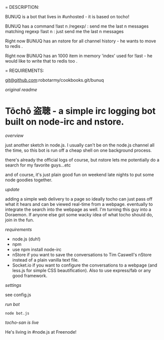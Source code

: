 = DESCRIPTION:

BUNUQ is a bot that lives in #unhosted - it is based on tocho!

BUNUQ has a command 
!last n /regexp/  :  send me the last n messages matching regexp
!last n           :  just send me the last n messages

Right now BUNUQ has an nstore for all channel history - he wants to move
to redis .

Right now BUNUQ has an 1000 item in memory 'index' used for !last - he
would like to write that to redis too .

= REQUIREMENTS:

 git@github.com:robotarmy/cookbooks.git/bunuq

*original readme*
# Tōchō 盗聴 - a simple irc logging bot built on node-irc and nstore.

*overview*

just another sketch in node.js. I usually can't be on the node.js channel all the time, so this bot is run off a cheap shell on one background process.

there's already the official logs of course, but nstore lets me potentially do a search for my favorite guys...etc

and of course, it's just plain good fun on weekend late nights to put some node goodies together.

*update*

adding a simple web delivery to a page so ideally tocho can just pass off what it hears and can be viewed real-time from a webpage. eventually to integrate the search into the webpage as well. I'm turning this guy into a Doraemon. If anyone else got some wacky idea of what tocho should do, join in the fun.

*requirements*

- node.js (duh!)
- npm
- use npm install node-irc
- nStore if you want to save the conversations to Tim Caswell's nStore instead of a plain vanilla text file.
- Socket.io if you want to configure the conversations to a webpage (and less.js for simple CSS beautification). Also to use express/fab or any good framework.

*settings*

see config.js

*run bot*

`node bot.js`

*tocho-san is live*

He's living in #node.js at Freenode!
